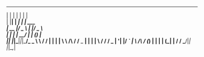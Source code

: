   _    _      _ _              
 | |  | |    | | |             
 | |__| | ___| | | ___         
 |  __  |/ _ \ | |/ _ \        
 | |  | |  __/ | | (_) |       
 |_|  |_|\___|_|_|\___/_     _ 
 \ \        / /       | |   | |
  \ \  /\  / /__  _ __| | __| |
   \ \/  \/ / _ \| '__| |/ _` |
    \  /\  / (_) | |  | | (_| |
     \/  \/ \___/|_|  |_|\__,_|
                               
